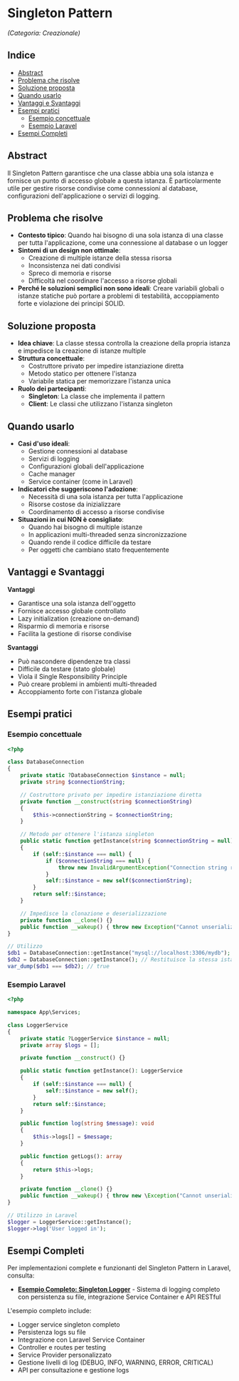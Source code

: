 # Singleton Pattern
*(Categoria: Creazionale)*

## Indice
- [Abstract](#abstract)
- [Problema che risolve](#problema-che-risolve)
- [Soluzione proposta](#soluzione-proposta)
- [Quando usarlo](#quando-usarlo)
- [Vantaggi e Svantaggi](#vantaggi-e-svantaggi)
- [Esempi pratici](#esempi-pratici)
  - [Esempio concettuale](#esempio-concettuale)
  - [Esempio Laravel](#esempio-laravel)
- [Esempi Completi](#esempi-completi)

## Abstract
Il Singleton Pattern garantisce che una classe abbia una sola istanza e fornisce un punto di accesso globale a questa istanza. È particolarmente utile per gestire risorse condivise come connessioni al database, configurazioni dell'applicazione o servizi di logging.

## Problema che risolve
- **Contesto tipico**: Quando hai bisogno di una sola istanza di una classe per tutta l'applicazione, come una connessione al database o un logger
- **Sintomi di un design non ottimale**: 
  - Creazione di multiple istanze della stessa risorsa
  - Inconsistenza nei dati condivisi
  - Spreco di memoria e risorse
  - Difficoltà nel coordinare l'accesso a risorse globali
- **Perché le soluzioni semplici non sono ideali**: Creare variabili globali o istanze statiche può portare a problemi di testabilità, accoppiamento forte e violazione dei principi SOLID.

## Soluzione proposta
- **Idea chiave**: La classe stessa controlla la creazione della propria istanza e impedisce la creazione di istanze multiple
- **Struttura concettuale**: 
  - Costruttore privato per impedire istanziazione diretta
  - Metodo statico per ottenere l'istanza
  - Variabile statica per memorizzare l'istanza unica
- **Ruolo dei partecipanti**:
  - **Singleton**: La classe che implementa il pattern
  - **Client**: Le classi che utilizzano l'istanza singleton

## Quando usarlo
- **Casi d'uso ideali**:
  - Gestione connessioni al database
  - Servizi di logging
  - Configurazioni globali dell'applicazione
  - Cache manager
  - Service container (come in Laravel)
- **Indicatori che suggeriscono l'adozione**:
  - Necessità di una sola istanza per tutta l'applicazione
  - Risorse costose da inizializzare
  - Coordinamento di accesso a risorse condivise
- **Situazioni in cui NON è consigliato**:
  - Quando hai bisogno di multiple istanze
  - In applicazioni multi-threaded senza sincronizzazione
  - Quando rende il codice difficile da testare
  - Per oggetti che cambiano stato frequentemente

## Vantaggi e Svantaggi
**Vantaggi**
- Garantisce una sola istanza dell'oggetto
- Fornisce accesso globale controllato
- Lazy initialization (creazione on-demand)
- Risparmio di memoria e risorse
- Facilita la gestione di risorse condivise

**Svantaggi**
- Può nascondere dipendenze tra classi
- Difficile da testare (stato globale)
- Viola il Single Responsibility Principle
- Può creare problemi in ambienti multi-threaded
- Accoppiamento forte con l'istanza globale

## Esempi pratici

### Esempio concettuale
```php
<?php

class DatabaseConnection
{
    private static ?DatabaseConnection $instance = null;
    private string $connectionString;

    // Costruttore privato per impedire istanziazione diretta
    private function __construct(string $connectionString)
    {
        $this->connectionString = $connectionString;
    }

    // Metodo per ottenere l'istanza singleton
    public static function getInstance(string $connectionString = null): DatabaseConnection
    {
        if (self::$instance === null) {
            if ($connectionString === null) {
                throw new InvalidArgumentException("Connection string required for first initialization");
            }
            self::$instance = new self($connectionString);
        }
        return self::$instance;
    }

    // Impedisce la clonazione e deserializzazione
    private function __clone() {}
    public function __wakeup() { throw new Exception("Cannot unserialize singleton"); }
}

// Utilizzo
$db1 = DatabaseConnection::getInstance("mysql://localhost:3306/mydb");
$db2 = DatabaseConnection::getInstance(); // Restituisce la stessa istanza
var_dump($db1 === $db2); // true
```

### Esempio Laravel
```php
<?php

namespace App\Services;

class LoggerService
{
    private static ?LoggerService $instance = null;
    private array $logs = [];

    private function __construct() {}

    public static function getInstance(): LoggerService
    {
        if (self::$instance === null) {
            self::$instance = new self();
        }
        return self::$instance;
    }

    public function log(string $message): void
    {
        $this->logs[] = $message;
    }

    public function getLogs(): array
    {
        return $this->logs;
    }

    private function __clone() {}
    public function __wakeup() { throw new \Exception("Cannot unserialize singleton"); }
}

// Utilizzo in Laravel
$logger = LoggerService::getInstance();
$logger->log('User logged in');
```

## Esempi Completi

Per implementazioni complete e funzionanti del Singleton Pattern in Laravel, consulta:

- **[Esempio Completo: Singleton Logger](../../../esempi-completi/01-singleton-logger/)** - Sistema di logging completo con persistenza su file, integrazione Service Container e API RESTful

L'esempio completo include:
- Logger service singleton completo
- Persistenza logs su file
- Integrazione con Laravel Service Container
- Controller e routes per testing
- Service Provider personalizzato
- Gestione livelli di log (DEBUG, INFO, WARNING, ERROR, CRITICAL)
- API per consultazione e gestione logs
